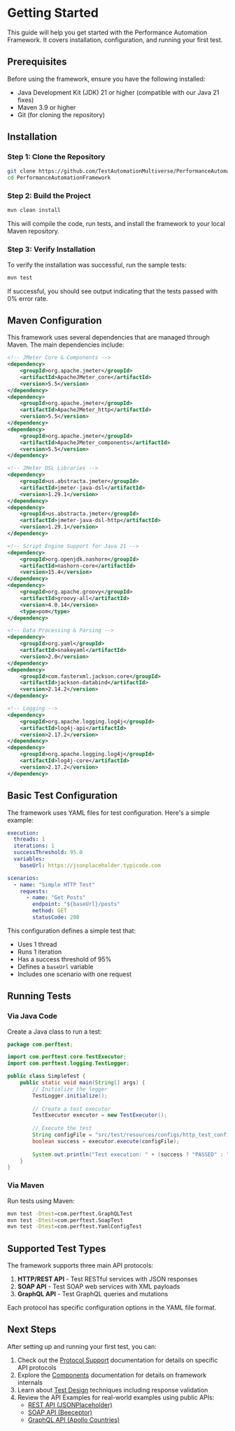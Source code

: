 # Getting Started

This guide will help you get started with the Performance Automation Framework. It covers installation, configuration, and running your first test.

## Prerequisites

Before using the framework, ensure you have the following installed:

- Java Development Kit (JDK) 21 or higher (compatible with our Java 21 fixes)
- Maven 3.9 or higher
- Git (for cloning the repository)

## Installation

### Step 1: Clone the Repository

```bash
git clone https://github.com/TestAutomationMultiverse/PerformanceAutomationFramework.git
cd PerformanceAutomationFramework
```

### Step 2: Build the Project

```bash
mvn clean install
```

This will compile the code, run tests, and install the framework to your local Maven repository.

### Step 3: Verify Installation

To verify the installation was successful, run the sample tests:

```bash
mvn test
```

If successful, you should see output indicating that the tests passed with 0% error rate.

## Maven Configuration

This framework uses several dependencies that are managed through Maven. The main dependencies include:

```xml
<!-- JMeter Core & Components -->
<dependency>
    <groupId>org.apache.jmeter</groupId>
    <artifactId>ApacheJMeter_core</artifactId>
    <version>5.5</version>
</dependency>
<dependency>
    <groupId>org.apache.jmeter</groupId>
    <artifactId>ApacheJMeter_http</artifactId>
    <version>5.5</version>
</dependency>
<dependency>
    <groupId>org.apache.jmeter</groupId>
    <artifactId>ApacheJMeter_components</artifactId>
    <version>5.5</version>
</dependency>

<!-- JMeter DSL Libraries -->
<dependency>
    <groupId>us.abstracta.jmeter</groupId>
    <artifactId>jmeter-java-dsl</artifactId>
    <version>1.29.1</version>
</dependency>
<dependency>
    <groupId>us.abstracta.jmeter</groupId>
    <artifactId>jmeter-java-dsl-http</artifactId>
    <version>1.29.1</version>
</dependency>

<!-- Script Engine Support for Java 21 -->
<dependency>
    <groupId>org.openjdk.nashorn</groupId>
    <artifactId>nashorn-core</artifactId>
    <version>15.4</version>
</dependency>
<dependency>
    <groupId>org.apache.groovy</groupId>
    <artifactId>groovy-all</artifactId>
    <version>4.0.14</version>
    <type>pom</type>
</dependency>

<!-- Data Processing & Parsing -->
<dependency>
    <groupId>org.yaml</groupId>
    <artifactId>snakeyaml</artifactId>
    <version>2.0</version>
</dependency>
<dependency>
    <groupId>com.fasterxml.jackson.core</groupId>
    <artifactId>jackson-databind</artifactId>
    <version>2.14.2</version>
</dependency>

<!-- Logging -->
<dependency>
    <groupId>org.apache.logging.log4j</groupId>
    <artifactId>log4j-api</artifactId>
    <version>2.17.2</version>
</dependency>
<dependency>
    <groupId>org.apache.logging.log4j</groupId>
    <artifactId>log4j-core</artifactId>
    <version>2.17.2</version>
</dependency>
```

## Basic Test Configuration

The framework uses YAML files for test configuration. Here's a simple example:

```yaml
execution:
  threads: 1
  iterations: 1
  successThreshold: 95.0
  variables:
    baseUrl: https://jsonplaceholder.typicode.com

scenarios:
  - name: "Simple HTTP Test"
    requests:
      - name: "Get Posts"
        endpoint: "${baseUrl}/posts"
        method: GET
        statusCode: 200
```

This configuration defines a simple test that:
- Uses 1 thread
- Runs 1 iteration
- Has a success threshold of 95%
- Defines a `baseUrl` variable
- Includes one scenario with one request

## Running Tests

### Via Java Code

Create a Java class to run a test:

```java
package com.perftest;

import com.perftest.core.TestExecutor;
import com.perftest.logging.TestLogger;

public class SimpleTest {
    public static void main(String[] args) {
        // Initialize the logger
        TestLogger.initialize();
        
        // Create a test executor
        TestExecutor executor = new TestExecutor();
        
        // Execute the test
        String configFile = "src/test/resources/configs/http_test_config.yaml";
        boolean success = executor.execute(configFile);
        
        System.out.println("Test execution: " + (success ? "PASSED" : "FAILED"));
    }
}
```

### Via Maven

Run tests using Maven:

```bash
mvn test -Dtest=com.perftest.GraphQLTest
mvn test -Dtest=com.perftest.SoapTest
mvn test -Dtest=com.perftest.YamlConfigTest
```

## Supported Test Types

The framework supports three main API protocols:

1. **HTTP/REST API** - Test RESTful services with JSON responses
2. **SOAP API** - Test SOAP web services with XML payloads
3. **GraphQL API** - Test GraphQL queries and mutations

Each protocol has specific configuration options in the YAML file format.

## Next Steps

After setting up and running your first test, you can:

1. Check out the [Protocol Support](protocols.md) documentation for details on specific API protocols
2. Explore the [Components](components.md) documentation for details on framework internals
3. Learn about [Test Design](test-design.md) techniques including response validation
4. Review the API Examples for real-world examples using public APIs:
   - [REST API (JSONPlaceholder)](../api-examples/jsonplaceholder.md)
   - [SOAP API (Beeceptor)](../api-examples/soap-service-beeceptor.md)
   - [GraphQL API (Apollo Countries)](../api-examples/apollo-countries-graphql.md)